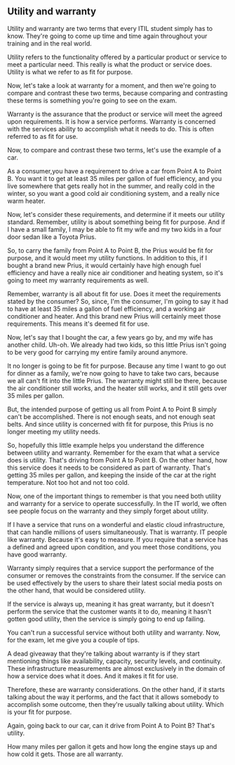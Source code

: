 ## Utility and warranty

Utility and warranty are two terms that every ITIL student simply has to know. They're going to come up time and time again throughout your training and in the real world.

Utility refers to the functionality offered by a particular product or service to meet a particular need. This really is what the product or service does. Utility is what we refer to as fit for purpose.

Now, let's take a look at warranty for a moment, and then we're going to compare and contrast these two terms, because comparing and contrasting these terms is something you're going to see on the exam.

Warranty is the assurance that the product or service will meet the agreed upon requirements. It is how a service performs. Warranty is concerned with the services ability to accomplish what it needs to do. This is often referred to as fit for use.

Now, to compare and contrast these two terms, let's use the example of a car.

As a consumer,you have a requirement to drive a car from Point A to Point B. You want it to get at least 35 miles per gallon of fuel efficiency, and you live somewhere that gets really hot in the summer, and really cold in the winter, so you want a good cold air conditioning system, and a really nice warm heater.

Now, let's consider these requirements, and determine if it meets our utility standard. Remember, utility is about something being fit for purpose. And if I have a small family, I may be able to fit my wife and my two kids in a four door sedan like a Toyota Prius.

So, to carry the family from Point A to Point B, the Prius would be fit for purpose, and it would meet my utility functions. In addition to this, if I bought a brand new Prius, it would certainly have high enough fuel efficiency and have a really nice air conditioner and heating system, so it's going to meet my warranty requirements as well.

Remember, warranty is all about fit for use. Does it meet the requirements stated by the consumer? So, since, I'm the consumer, I'm going to say it had to have at least 35 miles a gallon of fuel efficiency, and a working air conditioner and heater. And this brand new Prius will certainly meet those requirements. This means it's deemed fit for use.

Now, let's say that I bought the car, a few years go by, and my wife has another child. Uh-oh. We already had two kids, so this little Prius isn't going to be very good for carrying my entire family around anymore.

It no longer is going to be fit for purpose. Because any time I want to go out for dinner as a family, we're now going to have to take two cars, because we all can't fit into the little Prius. The warranty might still be there, because the air conditioner still works, and the heater still works, and it still gets over 35 miles per gallon.

But, the intended purpose of getting us all from Point A to Point B simply can't be accomplished. There is not enough seats, and not enough seat belts. And since utility is concerned with fit for purpose, this Prius is no longer meeting my utility needs.

So, hopefully this little example helps you understand the difference between utility and warranty. Remember for the exam that what a service does is utility. That's driving from Point A to Point B. On the other hand, how this service does it needs to be considered as part of warranty. That's getting 35 miles per gallon, and keeping the inside of the car at the right temperature. Not too hot and not too cold.

Now, one of the important things to remember is that you need both utility and warranty for a service to operate successfully. In the IT world, we often see people focus on the warranty and they simply forget about utility.

If I have a service that runs on a wonderful and elastic cloud infrastructure, that can handle millions of users simultaneously. That is warranty. IT people like warranty. Because it's easy to measure. If you require that a service has a defined and agreed upon condition, and you meet those conditions, you have good warranty. 

Warranty simply requires that a service support the performance of the consumer or removes the constraints from the consumer. If the service can be used effectively by the users to share their latest social media posts on the other hand, that would be considered utility. 

If the service is always up, meaning it has great warranty, but it doesn't perform the service that the customer wants it to do, meaning it hasn't gotten good utility, then the service is simply going to end up failing.

You can't run a successful service without both utility and warranty. Now, for the exam, let me give you a couple of tips.

A dead giveaway that they're talking about warranty is if they start mentioning things like availability, capacity, security levels, and continuity. These infrastructure measurements are almost exclusively in the domain of how a service does what it does. And it makes it fit for use.

Therefore, these are warranty considerations. On the other hand, if it starts talking about the way it performs, and the fact that it allows somebody to accomplish some outcome, then they're usually talking about utility. Which is your fit for purpose.

Again, going back to our car, can it drive from Point A to Point B? That's utility.

How many miles per gallon it gets and how long the engine stays up and how cold it gets. Those are all warranty.